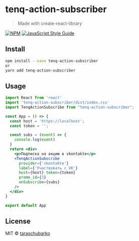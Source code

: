 # tenq-action-subscriber

> Made with create-react-library

[![NPM](https://img.shields.io/npm/v/tenq-action-subscriber.svg)](https://www.npmjs.com/package/tenq-action-subscriber) [![JavaScript Style Guide](https://img.shields.io/badge/code_style-standard-brightgreen.svg)](https://standardjs.com)

## Install

```bash
npm install --save tenq-action-subscriber
or
yarn add tenq-action-subscriber
```

## Usage

```jsx
import React from 'react'
import 'tenq-action-subscriber/dist/index.css'
import TenqActionSubscribe from "tenq-action-subscriber";

const App = () => {
  const host = 'https://localhost';
  const token = '';

  const subs = (event) => {
    console.log(event)
  }
  return <div>
    <p>Подписка на акцию в vkontakte</p>
    <TenqActionSubscribe
      provider={'vkontakte'}
      label={'Участвовать c VK'}
      host={host} token={token}
      promo_id={3}
      onSubscribe={subs}
    />
  </div>
}

export default App

```

## License

MIT © [taraschubarko](https://github.com/taraschubarko)
